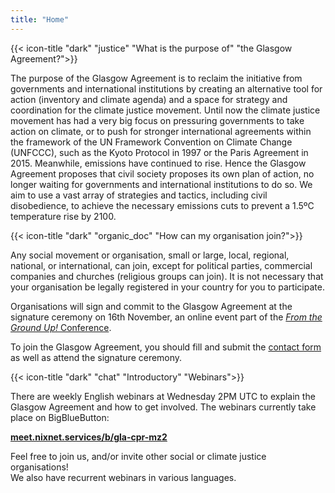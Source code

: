 ```yaml
---
title: "Home"
---
```


{{< icon-title "dark" "justice" "What is the purpose of" "the Glasgow Agreement?">}}

The purpose of the Glasgow Agreement is to reclaim the initiative from governments and international institutions by creating an alternative tool for action (inventory and climate agenda) and a space for strategy and coordination for the climate justice movement. Until now the climate justice movement has had a very big focus on pressuring governments to take action on climate, or to push for stronger international agreements within the framework of the UN Framework Convention on Climate Change (UNFCCC), such as the Kyoto Protocol in 1997 or the Paris Agreement in 2015. Meanwhile, emissions have continued to rise. Hence the Glasgow Agreement proposes that civil society proposes its own plan of action, no longer waiting for governments and international institutions to do so. We aim to use a vast array of strategies and tactics, including civil disobedience, to achieve the necessary emissions cuts to prevent a 1.5ºC temperature rise by 2100.  

{{< icon-title "dark" "organic_doc" "How can my organisation join?">}}

Any social movement or organisation, small or large, local, regional, national, or international, can join, except for political parties, commercial companies and churches (religious groups can join). It is not necessary that your organisation be legally registered in your country for you to participate.  

Organisations will sign and commit to the Glasgow Agreement at the signature ceremony on 16th November, an online event part of the [_From the Ground Up!_ Conference](https://www.facebook.com/events/1463215500536387/).  

To join the Glasgow Agreement, you should fill and submit the [contact form](./contact) as well as attend the signature ceremony.  

{{< icon-title "dark" "chat" "Introductory" "Webinars">}}

There are weekly English webinars at Wednesday 2PM UTC to explain the Glasgow Agreement and how to get involved. The webinars currently take place on BigBlueButton:  

**[meet.nixnet.services/b/gla-cpr-mz2](https://meet.nixnet.services/b/gla-cpr-mz2)**  

Feel free to join us, and/or invite other social or climate justice organisations!  
We also have recurrent webinars in various languages.  
